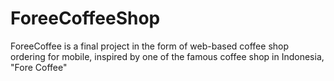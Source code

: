 # ForeeCoffeeShop
ForeeCoffee is a final project in the form of web-based coffee shop ordering for mobile, inspired by one of the famous coffee shop in Indonesia, "Fore Coffee"

